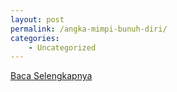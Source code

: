 ```yaml
---
layout: post
permalink: /angka-mimpi-bunuh-diri/
categories:
    - Uncategorized
---
```


[Baca Selengkapnya](/09)